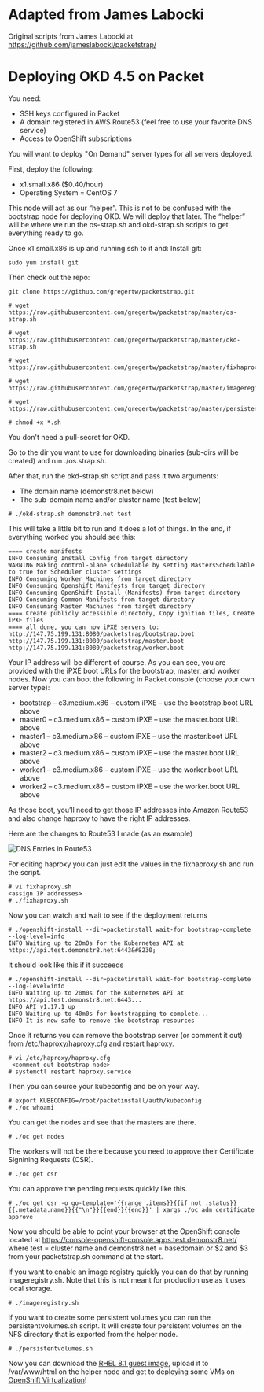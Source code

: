 # Adapted from James Labocki

Original scripts from James Labocki at https://github.com/jameslabocki/packetstrap/

# Deploying OKD 4.5 on Packet
You need:

 - SSH keys configured in Packet
 - A domain registered in AWS Route53 (feel free to use your favorite DNS service)
 - Access to OpenShift subscriptions

 You will want to deploy "On Demand" server types for all servers deployed.

First, deploy the following:

 - x1.small.x86 ($0.40/hour)
 - Operating System = CentOS 7

This node will act as our “helper”. This is not to be confused with the bootstrap node for deploying OKD. We will deploy that later. The “helper” will be where we run the os-strap.sh and okd-strap.sh scripts to get everything ready to go.



Once x1.small.x86 is up and running ssh to it and:
Install git:
```
sudo yum install git
```

Then check out the repo:
```
git clone https://github.com/gregertw/packetstrap.git
```

```
# wget https://raw.githubusercontent.com/gregertw/packetstrap/master/os-strap.sh

# wget https://raw.githubusercontent.com/gregertw/packetstrap/master/okd-strap.sh

# wget https://raw.githubusercontent.com/gregertw/packetstrap/master/fixhaproxy.sh

# wget https://raw.githubusercontent.com/gregertw/packetstrap/master/imageregistry.sh

# wget https://raw.githubusercontent.com/gregertw/packetstrap/master/persistentvolumes.sh
```

```
# chmod +x *.sh
```

You don't need a pull-secret for OKD.

Go to the dir you want to use for downloading binaries (sub-dirs will be created) and run ./os.strap.sh.

After that, run the okd-strap.sh script and pass it two arguments:

 - The domain name (demonstr8.net below)
 - The sub-domain name and/or cluster name (test below)

```
# ./okd-strap.sh demonstr8.net test
```

This will take a little bit to run and it does a lot of things. In the end, if everything worked you should see this:

```
==== create manifests
INFO Consuming Install Config from target directory
WARNING Making control-plane schedulable by setting MastersSchedulable to true for Scheduler cluster settings
INFO Consuming Worker Machines from target directory
INFO Consuming Openshift Manifests from target directory
INFO Consuming OpenShift Install (Manifests) from target directory
INFO Consuming Common Manifests from target directory
INFO Consuming Master Machines from target directory
==== Create publicly accessible directory, Copy ignition files, Create iPXE files
==== all done, you can now iPXE servers to:
http://147.75.199.131:8080/packetstrap/bootstrap.boot
http://147.75.199.131:8080/packetstrap/master.boot
http://147.75.199.131:8080/packetstrap/worker.boot
```


Your IP address will be different of course. As you can see, you are provided with the iPXE boot URLs for the bootstrap, master, and worker nodes. 
Now you can boot the following in Packet console (choose your own server type):

 - bootstrap – c3.medium.x86 – custom iPXE – use the bootstrap.boot URL above
 - master0 – c3.medium.x86 – custom iPXE – use the master.boot URL above
 - master1 – c3.medium.x86 – custom iPXE – use the master.boot URL above
 - master2 – c3.medium.x86 – custom iPXE – use the master.boot URL above
 - worker1 – c3.medium.x86 – custom iPXE – use the worker.boot URL above
 - worker2 – c3.medium.x86 – custom iPXE – use the worker.boot URL above

As those boot, you’ll need to get those IP addresses into Amazon Route53 and also change haproxy to have the right IP addresses.

Here are the changes to Route53 I made (as an example)

![DNS Entries in Route53](images/route53.png)

For editing haproxy you can just edit the values in the fixhaproxy.sh and run the script.

```
# vi fixhaproxy.sh
<assign IP addresses>
# ./fixhaproxy.sh
```

Now you can watch and wait to see if the deployment returns

```
# ./openshift-install --dir=packetinstall wait-for bootstrap-complete --log-level=info 
INFO Waiting up to 20m0s for the Kubernetes API at https://api.test.demonstr8.net:6443&#8230;
```

It should look like this if it succeeds

```
# ./openshift-install --dir=packetinstall wait-for bootstrap-complete --log-level=info
INFO Waiting up to 20m0s for the Kubernetes API at https://api.test.demonstr8.net:6443... 
INFO API v1.17.1 up                               
INFO Waiting up to 40m0s for bootstrapping to complete... 
INFO It is now safe to remove the bootstrap resources 
```

Once it returns you can remove the bootstrap server (or comment it out) from /etc/haproxy/haproxy.cfg and restart haproxy.

```
# vi /etc/haproxy/haproxy.cfg
 <comment out bootstrap node>
# systemctl restart haproxy.service
```

Then you can source your kubeconfig and be on your way.

```
# export KUBECONFIG=/root/packetinstall/auth/kubeconfig
# ./oc whoami
```

You can get the nodes and see that the masters are there.

```
# ./oc get nodes
```

The workers will not be there because you need to approve their Certificate Signining Requests (CSR).

```
# ./oc get csr
```

You can approve the pending requests quickly like this.

```
# ./oc get csr -o go-template='{{range .items}}{{if not .status}}{{.metadata.name}}{{"\n"}}{{end}}{{end}}' | xargs ./oc adm certificate approve
```

Now you should be able to point your browser at the OpenShift console located at https://console-openshift-console.apps.test.demonstr8.net/ where test = cluster name and demonstr8.net = basedomain or $2 and $3 from your packetstrap.sh command at the start.

If you want to enable an image registry quickly you can do that by running imageregistry.sh. Note that this is not meant for production use as it uses local storage.

```
# ./imageregistry.sh
```

If you want to create some persistent volumes you can run the persistentvolumes.sh script. It will create four persistent volumes on the NFS directory that is exported from the helper node.

```
# ./persistentvolumes.sh
```

Now you can download the [RHEL 8.1 guest image](https://access.redhat.com/downloads/content/479/ver=/rhel---8/8.1/x86_64/product-software), upload it to /var/www/html on the helper node and get to deploying some VMs on [OpenShift Virtualization](https://docs.openshift.com/container-platform/4.4/welcome/index.html)!
